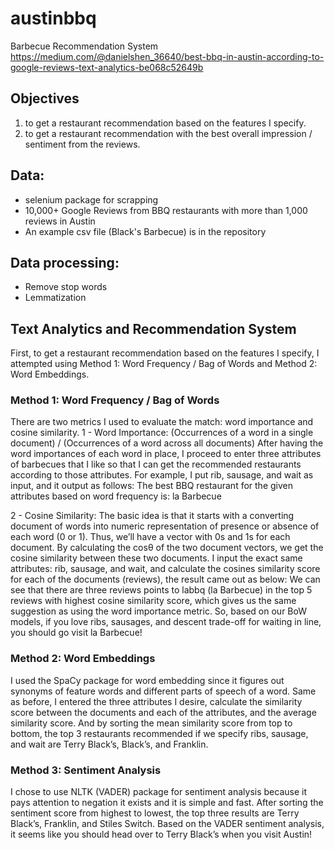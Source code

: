 # austinbbq
Barbecue Recommendation System
https://medium.com/@danielshen_36640/best-bbq-in-austin-according-to-google-reviews-text-analytics-be068c52649b

## Objectives 
1. to get a restaurant recommendation based on the features I specify. 
2. to get a restaurant recommendation with the best overall impression / sentiment from the reviews. 

## Data: 
- selenium package for scrapping
- 10,000+ Google Reviews from BBQ restaurants with more than 1,000 reviews in Austin
- An example csv file (Black's Barbecue) is in the repository

## Data processing: 
- Remove stop words
- Lemmatization


## Text Analytics and Recommendation System
First, to get a restaurant recommendation based on the features I specify, I attempted using Method 1: Word Frequency / Bag of Words and Method 2: Word Embeddings.
### Method 1: Word Frequency / Bag of Words
There are two metrics I used to evaluate the match: word importance and cosine similarity.
1 - Word Importance: (Occurrences of a word in a single document) / (Occurrences of a word across all documents)
After having the word importances of each word in place, I proceed to enter three attributes of barbecues that I like so that I can get the recommended restaurants according to those attributes.
For example, I put rib, sausage, and wait as input, and it output as follows: The best BBQ restaurant for the given attributes based on word frequency is: la Barbecue

2 - Cosine Similarity:
The basic idea is that it starts with a converting document of words into numeric representation of presence or absence of each word (0 or 1). Thus, we’ll have a vector with 0s and 1s for each document. By calculating the cosθ of the two document vectors, we get the cosine similarity between these two documents.
I input the exact same attributes: rib, sausage, and wait, and calculate the cosines similarity score for each of the documents (reviews), the result came out as below:
We can see that there are three reviews points to labbq (la Barbecue) in the top 5 reviews with highest cosine similarity score, which gives us the same suggestion as using the word importance metric.
So, based on our BoW models, if you love ribs, sausages, and descent trade-off for waiting in line, you should go visit la Barbecue!

### Method 2: Word Embeddings
I used the SpaCy package for word embedding since it figures out synonyms of feature words and different parts of speech of a word.
Same as before, I entered the three attributes I desire, calculate the similarity score between the documents and each of the attributes, and the average similarity score.
And by sorting the mean similarity score from top to bottom, the top 3 restaurants recommended if we specify ribs, sausage, and wait are Terry Black’s, Black’s, and Franklin.

### Method 3: Sentiment Analysis
I chose to use NLTK (VADER) package for sentiment analysis because it pays attention to negation it exists and it is simple and fast. 
After sorting the sentiment score from highest to lowest, the top three results are Terry Black’s, Franklin, and Stiles Switch.
Based on the VADER sentiment analysis, it seems like you should head over to Terry Black’s when you visit Austin!
